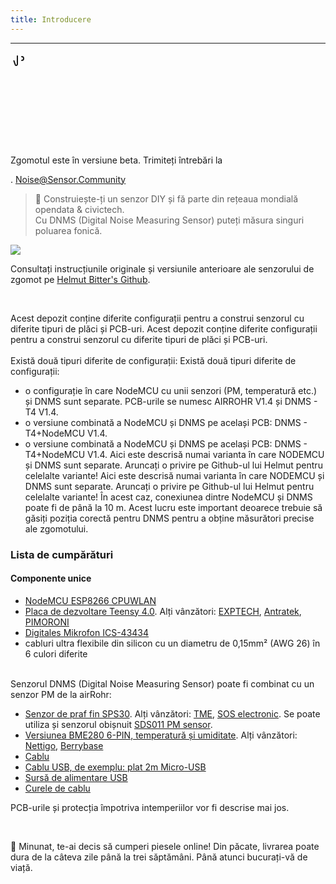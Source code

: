 ```yaml
---
title: Introducere
---
```

---
  <div class="max-w-screen-xl mx-auto pb-5">
    <div class="p-2 rounded-lg bg-indigo-100 shadow-lg sm:p-3">
    <div class="flex items-centru">
          <span class="p-2 rounded-lg bg-indigo-500">
            <svg class="h-8 w-8 text-white" fill="none" viewBox="0 0 0 24 24" stroke="currentColor">
              <path stroke-linecap="round" stroke-linejoin="round" stroke-width="2" d="M11 5.882V19.24a1.76 1.76 0 01-3.417.592l-2.147-6.15M18 13a3 3 0 100-6M5. 436 13.683A4.001 4.001 0 017 6h1.832c4.1 0 7.625-1.234 9.168-3v14c-1.543-1.766-5.067-3-9.168-3H7a3.988 3.988 0 01-1.564-.317z" >
            <svg>
          <span>
        <div class="flex-wrap flex">
          <p class="pt-1 text-indigo-700 font-medium">
              Zgomotul este în versiune beta. Trimiteți întrebări la<p>.
        <a href="mailto:Noise@Sensor.Community" class="ml-1 font-medium underline text-white hover:text-yellow-600">
                Noise@Sensor.Community<a>
        <div>
    <div>
  <div>
<div>


> 🚧 Construiește-ți un senzor DIY și fă parte din rețeaua mondială opendata &amp; civictech. <br> Cu DNMS (Digital Noise Measuring Sensor) puteți măsura singuri poluarea fonică.

  <img src="../docs/dnms/dnms-noise-measuring-sensor-kit.jpg" style="display: block; margin: 1em 0" loading="lazy"/>


Consultați instrucțiunile originale și versiunile anterioare ale senzorului de zgomot pe [Helmut Bitter's Github](https://github.com/hbitter/DNMS/tree/master/Manual).

<br>

Acest depozit conține diferite configurații pentru a construi senzorul cu diferite tipuri de plăci și PCB-uri.
Acest depozit conține diferite configurații pentru a construi senzorul cu diferite tipuri de plăci și PCB-uri.
 <br>
 <br>
 Există două tipuri diferite de configurații:
 Există două tipuri diferite de configurații:
* o configurație în care NodeMCU cu unii senzori (PM, temperatură etc.) și DNMS sunt separate. PCB-urile se numesc AIRROHR V1.4 și DNMS - T4 V1.4.
* o versiune combinată a NodeMCU și DNMS pe același PCB: DNMS - T4+NodeMCU V1.4.
* o versiune combinată a NodeMCU și DNMS pe același PCB: DNMS - T4+NodeMCU V1.4.
 Aici este descrisă numai varianta în care NODEMCU și DNMS sunt separate. Aruncați o privire pe Github-ul lui Helmut pentru celelalte variante!
 Aici este descrisă numai varianta în care NODEMCU și DNMS sunt separate. Aruncați o privire pe Github-ul lui Helmut pentru celelalte variante!
  În acest caz, conexiunea dintre NodeMCU și DNMS poate fi de până la 10 m. Acest lucru este important deoarece trebuie să găsiți poziția corectă pentru DNMS pentru a obține măsurători precise ale zgomotului.

### Lista de cumpărături

#### Componente unice
* [NodeMCU ESP8266 CPUWLAN](https://www.aliexpress.com/wholesale?groupsort=1&SortType=price_asc&SearchText=nodemcu+v3+esp8266+ch340)
* [Placa de dezvoltare Teensy 4.0](https://www.pjrc.com/store/teensy40.html). Alți vânzători: [EXPTECH](https://www.exp-tech.de/plattformen/teensy/9596/teensy-4.0-development-board), [Antratek](https://www.antratek.de/teensy-4-0), [PIMORONI](https://shop.pimoroni.com/products/teensy-4-0-development-board)
* [Digitales Mikrofon ICS-43434](https://www.tindie.com/products/onehorse/ics43434-i2s-digital-microphone/)
* cabluri ultra flexibile din silicon cu un diametru de 0,15mm² (AWG 26) în 6 culori diferite
<br>
Senzorul DNMS (Digital Noise Measuring Sensor) poate fi combinat cu un senzor PM de la airRohr:

* [Senzor de praf fin SPS30](https://www.sparkfun.com/products/15103). Alți vânzători: [TME](https://www.tme.eu/de/details/sps30/gassensoren/sensirion/1-101638-10/?brutto=1), [SOS electronic](https://www.soselectronic.de/products/sensirion/sps30-2-304234). Se poate utiliza și senzorul obișnuit [SDS011 PM sensor](https://de.aliexpress.com/wholesale?catId=0&initiative_id=AS_20200813122806&SearchText=sds011).
* [Versiunea BME280 6-PIN, temperatură și umiditate](https://www.aliexpress.com/wholesale?catId=0&initiative_id=SB_20200308040440&SearchText=bme280+-5V+%2B3.3V). Alți vânzători: [Nettigo](https://nettigo.eu/products/module-pressure-humidity-and-temperature-sensor-bosch-bme280), [Berrybase](https://www.berrybase.de/bauelemente/sensoren-module/feuchtigkeit/bme680-breakout-board-4in1-sensor-f-252-r-temperatur-luftfeuchtigkeit-luftdruck-und-luftg-252-t)
* [Cablu](http://www.aliexpress.comwholesale?groupsort=1&amp;SortType=price_asc&amp;SearchText=Dupont+cablu+20cm+femelă-femelă)
* [Cablu USB, de exemplu: plat 2m Micro-USB](https://www.aliexpress.comwholesale?catId=0&amp;initiative_id=SB_20200308040708&amp;SearchText=micro+usb+bucată+cablu+2m)
* [Sursă de alimentare USB](https://www.aliexpress.com/wholesale?catId=0&initiative_id=SB_20200308040834&SearchText=single+micro+usb+eu+power+supply)
* [Curele de cablu](https://www.aliexpress.com/wholesale?catId=0&initiative_id=SB_20200308040852&SearchText=cable+straps)

PCB-urile și protecția împotriva intemperiilor vor fi descrise mai jos.

<br>

🙌 Minunat, te-ai decis să cumperi piesele online!
Din păcate, livrarea poate dura de la câteva zile până la trei săptămâni.
Până atunci bucurați-vă de viață️.
